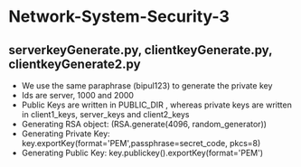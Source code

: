 # Network-System-Security-3

## serverkeyGenerate.py, clientkeyGenerate.py, clientkeyGenerate2.py
- We use the same paraphrase (bipul123) to generate the private key  
- Ids are server, 1000 and 2000  
- Public Keys are written in PUBLIC_DIR , whereas private keys are written in client1_keys, server_keys and client2_keys  
- Generating RSA object: (RSA.generate(4096, random_generator))  
- Generating Private Key: key.exportKey(format='PEM',passphrase=secret_code, pkcs=8)  
- Generating Public Key: key.publickey().exportKey(format='PEM')  
